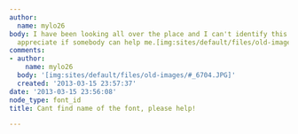 ```yaml
---
author:
  name: mylo26
body: I have been looking all over the place and I can't identify this font, I would
  appreciate if somebody can help me.[img:sites/default/files/old-images/#_6491.JPG]
comments:
- author:
    name: mylo26
  body: '[img:sites/default/files/old-images/#_6704.JPG]'
  created: '2013-03-15 23:57:37'
date: '2013-03-15 23:56:08'
node_type: font_id
title: Cant find name of the font, please help!

---
```


